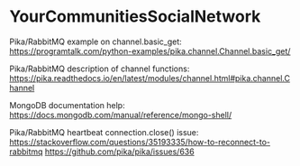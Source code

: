 # YourCommunitiesSocialNetwork

Pika/RabbitMQ example on channel.basic_get:
https://programtalk.com/python-examples/pika.channel.Channel.basic_get/

Pika/RabbitMQ description of channel functions:
https://pika.readthedocs.io/en/latest/modules/channel.html#pika.channel.Channel

MongoDB documentation help:
https://docs.mongodb.com/manual/reference/mongo-shell/

Pika/RabbitMQ heartbeat connection.close() issue:
https://stackoverflow.com/questions/35193335/how-to-reconnect-to-rabbitmq
https://github.com/pika/pika/issues/636
